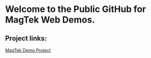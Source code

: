 # Welcome to the Public GitHub for MagTek Web Demos.

## Project links:

[MagTek Demo Project](./MagTek_Demo_Project.md)

